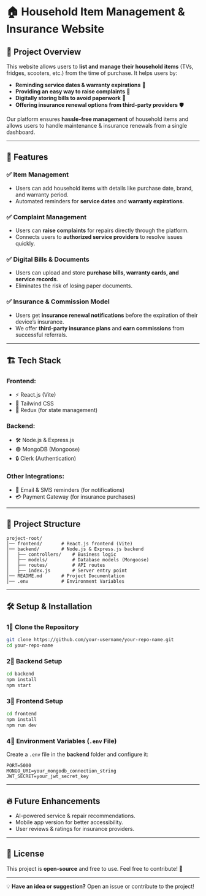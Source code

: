 # 🏠 Household Item Management & Insurance Website

## 📌 Project Overview
This website allows users to **list and manage their household items** (TVs, fridges, scooters, etc.) from the time of purchase. It helps users by:

- **Reminding service dates & warranty expirations** 📢  
- **Providing an easy way to raise complaints** 📣  
- **Digitally storing bills to avoid paperwork** 📄  
- **Offering insurance renewal options from third-party providers** 🛡️  

Our platform ensures **hassle-free management** of household items and allows users to handle maintenance & insurance renewals from a single dashboard.

---

## 🚀 Features  
### ✅ Item Management  
- Users can add household items with details like purchase date, brand, and warranty period.  
- Automated reminders for **service dates** and **warranty expirations**.  

### ✅ Complaint Management  
- Users can **raise complaints** for repairs directly through the platform.  
- Connects users to **authorized service providers** to resolve issues quickly.  

### ✅ Digital Bills & Documents  
- Users can upload and store **purchase bills, warranty cards, and service records**.  
- Eliminates the risk of losing paper documents.  

### ✅ Insurance & Commission Model  
- Users get **insurance renewal notifications** before the expiration of their device’s insurance.  
- We offer **third-party insurance plans** and **earn commissions** from successful referrals.  

---

## 🏗️ Tech Stack  
### **Frontend:**  
- ⚡ React.js (Vite)  
- 🎨 Tailwind CSS  
- 🔄 Redux (for state management)  

### **Backend:**  
- 🛠️ Node.js & Express.js  
- 🟣 MongoDB (Mongoose)  
- 🔒 Clerk (Authentication)  

### **Other Integrations:**  
- 📩 Email & SMS reminders (for notifications)  
- 💳 Payment Gateway (for insurance purchases)  

---

## 📂 Project Structure  

```
project-root/
│── frontend/       # React.js frontend (Vite)
│── backend/        # Node.js & Express.js backend
│   ├── controllers/    # Business logic
│   ├── models/         # Database models (Mongoose)
│   ├── routes/         # API routes
│   ├── index.js        # Server entry point
│── README.md       # Project Documentation
│── .env            # Environment Variables
```

---

## 🛠️ Setup & Installation  

### 1⃣ Clone the Repository  
```sh
git clone https://github.com/your-username/your-repo-name.git
cd your-repo-name
```

### 2⃣ Backend Setup  
```sh
cd backend
npm install
npm start
```

### 3⃣ Frontend Setup  
```sh
cd frontend
npm install
npm run dev
```

### 4⃣ Environment Variables (`.env` File)  
Create a `.env` file in the **backend** folder and configure it:  
```
PORT=5000
MONGO_URI=your_mongodb_connection_string
JWT_SECRET=your_jwt_secret_key
```

---

## 🔥 Future Enhancements  
- AI-powered service & repair recommendations.  
- Mobile app version for better accessibility.  
- User reviews & ratings for insurance providers.  

---

## 📝 License  
This project is **open-source** and free to use. Feel free to contribute! 🚀  

---

💡 **Have an idea or suggestion?** Open an issue or contribute to the project!  
